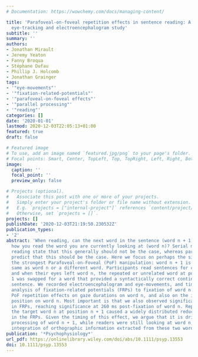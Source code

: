 ```yaml
---
# Documentation: https://wowchemy.com/docs/managing-content/

title: 'Parafoveal-on-foveal repetition effects in sentence reading: A co-registered
  eye-tracking and electroencephalogram study'
subtitle: ''
summary: ''
authors:
- Jonathan Mirault
- Jeremy Yeaton
- Fanny Broqua
- Stéphane Dufau
- Phillip J. Holcomb
- Jonathan Grainger
tags:
- '"eye-movements"'
- '"fixation-related-potentials"'
- '"parafoveal-on-foveal effects"'
- '"parallel processing"'
- '"reading"'
categories: []
date: '2020-01-01'
lastmod: 2020-12-03T22:05:13+01:00
featured: true
draft: false

# Featured image
# To use, add an image named `featured.jpg/png` to your page's folder.
# Focal points: Smart, Center, TopLeft, Top, TopRight, Left, Right, BottomLeft, Bottom, BottomRight.
image:
  caption: ''
  focal_point: ''
  preview_only: false

# Projects (optional).
#   Associate this post with one or more of your projects.
#   Simply enter your project's folder or file name without extension.
#   E.g. `projects = ["internal-project"]` references `content/project/deep-learning/index.md`.
#   Otherwise, set `projects = []`.
projects: []
publishDate: '2020-12-03T21:19:50.230532Z'
publication_types:
- '2'
abstract: 'When reading, can the next word in the sentence (word n + 1) influence
  how you read the word you are currently looking at (word n)? Serial models of sentence
  reading state that this generally should not be the case, whereas parallel models
  predict that this should be the case. Here we focus on perhaps the simplest and
  the strongest Parafoveal-on-Foveal (PoF) manipulation: word n + 1 is either the
  same as word n or a different word. Participants read sentences for comprehension
  and when their eyes left word n, the repeated or unrelated word at position n +
  1 was swapped for a word that provided a syntactically correct continuation of the
  sentence. We recorded electroencephalogram and eye-movements, and time-locked the
  analysis of fixation-related potentials (FRPs) to fixation of word n. We found robust
  PoF repetition effects on gaze durations on word n, and also on the initial landing
  position on word n. Most important is that we also observed significant effects
  in FRPs, reaching significance at 260 ms post-fixation of word n. Repetition of
  the target word n at position n + 1 caused a widely distributed reduced negativity
  in the FRPs. Given the timing of this effect, we argue that it is driven by orthographic
  processing of word n + 1, while readers were still looking at word n, plus the spatial
  integration of orthographic information extracted from these two words in parallel.'
publication: '*Psychophysiology*'
url_pdf: https://onlinelibrary.wiley.com/doi/abs/10.1111/psyp.13553
doi: 10.1111/psyp.13553
---
```

